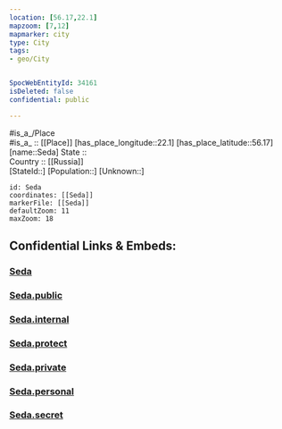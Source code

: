 ```yaml
---
location: [56.17,22.1] 
mapzoom: [7,12] 
mapmarker: city 
type: City
tags:
- geo/City


SpocWebEntityId: 34161
isDeleted: false
confidential: public

---
```

#is_a_/Place  
#is_a_ :: [[Place]] 
[has_place_longitude::22.1] 
[has_place_latitude::56.17] 
[name::Seda] 
State ::  
Country :: [[Russia]]  
[StateId::] 
[Population::] 
[Unknown::] 


```leaflet
id: Seda
coordinates: [[Seda]] 
markerFile: [[Seda]] 
defaultZoom: 11 
maxZoom: 18
```


## Confidential Links & Embeds: 

### [Seda](/_Standards/Earth/Continent/Europe/Europe~North/Lithuania/Counties~Lithuania/Telšiai/City/Seda.md) 

### [Seda.public](/_public/Earth/Continent/Europe/Europe~North/Lithuania/Counties~Lithuania/Telšiai/City/Seda.public.md) 

### [Seda.internal](/_internal/Earth/Continent/Europe/Europe~North/Lithuania/Counties~Lithuania/Telšiai/City/Seda.internal.md) 

### [Seda.protect](/_protect/Earth/Continent/Europe/Europe~North/Lithuania/Counties~Lithuania/Telšiai/City/Seda.protect.md) 

### [Seda.private](/_private/Earth/Continent/Europe/Europe~North/Lithuania/Counties~Lithuania/Telšiai/City/Seda.private.md) 

### [Seda.personal](/_personal/Earth/Continent/Europe/Europe~North/Lithuania/Counties~Lithuania/Telšiai/City/Seda.personal.md) 

### [Seda.secret](/_secret/Earth/Continent/Europe/Europe~North/Lithuania/Counties~Lithuania/Telšiai/City/Seda.secret.md)

